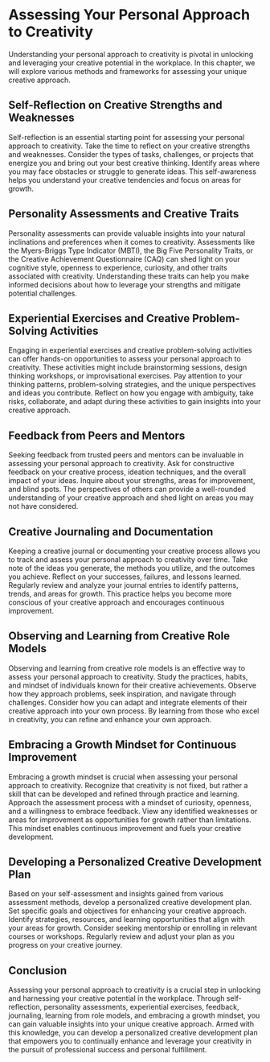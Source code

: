 Assessing Your Personal Approach to Creativity
=========================================================

Understanding your personal approach to creativity is pivotal in unlocking and leveraging your creative potential in the workplace. In this chapter, we will explore various methods and frameworks for assessing your unique creative approach.

Self-Reflection on Creative Strengths and Weaknesses
----------------------------------------------------

Self-reflection is an essential starting point for assessing your personal approach to creativity. Take the time to reflect on your creative strengths and weaknesses. Consider the types of tasks, challenges, or projects that energize you and bring out your best creative thinking. Identify areas where you may face obstacles or struggle to generate ideas. This self-awareness helps you understand your creative tendencies and focus on areas for growth.

Personality Assessments and Creative Traits
-------------------------------------------

Personality assessments can provide valuable insights into your natural inclinations and preferences when it comes to creativity. Assessments like the Myers-Briggs Type Indicator (MBTI), the Big Five Personality Traits, or the Creative Achievement Questionnaire (CAQ) can shed light on your cognitive style, openness to experience, curiosity, and other traits associated with creativity. Understanding these traits can help you make informed decisions about how to leverage your strengths and mitigate potential challenges.

Experiential Exercises and Creative Problem-Solving Activities
--------------------------------------------------------------

Engaging in experiential exercises and creative problem-solving activities can offer hands-on opportunities to assess your personal approach to creativity. These activities might include brainstorming sessions, design thinking workshops, or improvisational exercises. Pay attention to your thinking patterns, problem-solving strategies, and the unique perspectives and ideas you contribute. Reflect on how you engage with ambiguity, take risks, collaborate, and adapt during these activities to gain insights into your creative approach.

Feedback from Peers and Mentors
-------------------------------

Seeking feedback from trusted peers and mentors can be invaluable in assessing your personal approach to creativity. Ask for constructive feedback on your creative process, ideation techniques, and the overall impact of your ideas. Inquire about your strengths, areas for improvement, and blind spots. The perspectives of others can provide a well-rounded understanding of your creative approach and shed light on areas you may not have considered.

Creative Journaling and Documentation
-------------------------------------

Keeping a creative journal or documenting your creative process allows you to track and assess your personal approach to creativity over time. Take note of the ideas you generate, the methods you utilize, and the outcomes you achieve. Reflect on your successes, failures, and lessons learned. Regularly review and analyze your journal entries to identify patterns, trends, and areas for growth. This practice helps you become more conscious of your creative approach and encourages continuous improvement.

Observing and Learning from Creative Role Models
------------------------------------------------

Observing and learning from creative role models is an effective way to assess your personal approach to creativity. Study the practices, habits, and mindset of individuals known for their creative achievements. Observe how they approach problems, seek inspiration, and navigate through challenges. Consider how you can adapt and integrate elements of their creative approach into your own process. By learning from those who excel in creativity, you can refine and enhance your own approach.

Embracing a Growth Mindset for Continuous Improvement
-----------------------------------------------------

Embracing a growth mindset is crucial when assessing your personal approach to creativity. Recognize that creativity is not fixed, but rather a skill that can be developed and refined through practice and learning. Approach the assessment process with a mindset of curiosity, openness, and a willingness to embrace feedback. View any identified weaknesses or areas for improvement as opportunities for growth rather than limitations. This mindset enables continuous improvement and fuels your creative development.

Developing a Personalized Creative Development Plan
---------------------------------------------------

Based on your self-assessment and insights gained from various assessment methods, develop a personalized creative development plan. Set specific goals and objectives for enhancing your creative approach. Identify strategies, resources, and learning opportunities that align with your areas for growth. Consider seeking mentorship or enrolling in relevant courses or workshops. Regularly review and adjust your plan as you progress on your creative journey.

Conclusion
----------

Assessing your personal approach to creativity is a crucial step in unlocking and harnessing your creative potential in the workplace. Through self-reflection, personality assessments, experiential exercises, feedback, journaling, learning from role models, and embracing a growth mindset, you can gain valuable insights into your unique creative approach. Armed with this knowledge, you can develop a personalized creative development plan that empowers you to continually enhance and leverage your creativity in the pursuit of professional success and personal fulfillment.
